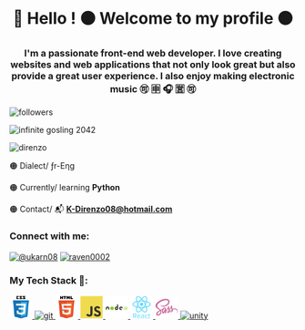<h1 align="center"> 🦉 Hello ! 🟠 Welcome to my profile 🟠 </h1>
<h3 align="center">I'm a passionate front-end web developer. I love creating websites and web applications that not only look great but also provide a great user experience. I also enjoy making electronic music 🉑 🈸 🎧 🈺 🉑 </h3>
 <img alt="followers" title="Follow me on Github" src="https://custom-icon-badges.demolab.com/github/followers/tomchen?color=FFA500&labelColor=FFA500&style=for-the-badge&logo=person-add&label=Follow&logoColor=white"/></a>

![infinite gosling 2042](https://user-images.githubusercontent.com/108266433/224511140-950d2cdd-ecc2-411d-99c8-16301e1ecc29.gif)


<p align="left"> <img src="https://komarev.com/ghpvc/?username=direnzo&label=Profile%20views&color=FFA500&style=flat" alt="direnzo" /> </p>

🟠 <span title="Lang">Dialect/</span> <span  title="fr_eng">ƒr-Eηg</span> 

🟠 Currently/ learning **Python**

🟠 Contact/ 📬 **K-Direnzo08@hotmail.com**

<h3 align="left">Connect with me:</h3>
<p align="left">
<a href="https://codepen.io/@ukarn08" target="blank"><img align="center" src="https://raw.githubusercontent.com/rahuldkjain/github-profile-readme-generator/master/src/images/icons/Social/codepen.svg" alt="@ukarn08" height="30" width="40" /></a>
<a href="https://www.leetcode.com/raven0002" target="blank"><img align="center" src="https://raw.githubusercontent.com/rahuldkjain/github-profile-readme-generator/master/src/images/icons/Social/leet-code.svg" alt="raven0002" height="30" width="40" /></a>
</p>

<h3 align="left">My Tech Stack 🎨:</h3>
<p align="left"> <a href="https://www.w3schools.com/css/" target="_blank" rel="noreferrer"> <img src="https://raw.githubusercontent.com/devicons/devicon/master/icons/css3/css3-original-wordmark.svg" alt="css3" width="40" height="40"/> </a> <a href="https://git-scm.com/" target="_blank" rel="noreferrer"> <img src="https://www.vectorlogo.zone/logos/git-scm/git-scm-icon.svg" alt="git" width="40" height="40"/> </a> <a href="https://www.w3.org/html/" target="_blank" rel="noreferrer"> <img src="https://raw.githubusercontent.com/devicons/devicon/master/icons/html5/html5-original-wordmark.svg" alt="html5" width="40" height="40"/> </a> <a href="https://developer.mozilla.org/en-US/docs/Web/JavaScript" target="_blank" rel="noreferrer"> <img src="https://raw.githubusercontent.com/devicons/devicon/master/icons/javascript/javascript-original.svg" alt="javascript" width="40" height="40"/> </a> <a href="https://nodejs.org" target="_blank" rel="noreferrer"> <img src="https://raw.githubusercontent.com/devicons/devicon/master/icons/nodejs/nodejs-original-wordmark.svg" alt="nodejs" width="40" height="40"/> </a> <a href="https://reactjs.org/" target="_blank" rel="noreferrer"> <img src="https://raw.githubusercontent.com/devicons/devicon/master/icons/react/react-original-wordmark.svg" alt="react" width="40" height="40"/> </a> <a href="https://sass-lang.com" target="_blank" rel="noreferrer"> <img src="https://raw.githubusercontent.com/devicons/devicon/master/icons/sass/sass-original.svg" alt="sass" width="40" height="40"/> </a> <a href="https://unity.com/" target="_blank" rel="noreferrer"> <img src="https://www.vectorlogo.zone/logos/unity3d/unity3d-icon.svg" alt="unity" width="40" height="40"/> </a> </p>
